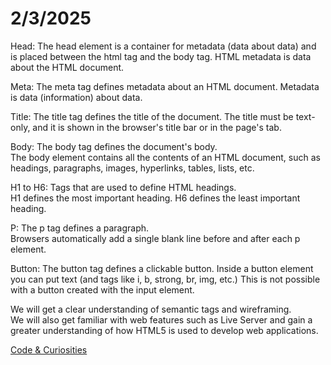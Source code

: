 # **2/3/2025**

Head: The head element is a container for metadata (data about data) and is placed between the html tag and the body tag. HTML metadata is data about the HTML document.

Meta: The meta tag defines metadata about an HTML document. Metadata is data (information) about data.

Title: The title tag defines the title of the document. The title must be text-only, and it is shown in the browser's title bar or in the page's tab.

Body: The body tag defines the document's body. <br> The body element contains all the contents of an HTML document, such as headings, paragraphs, images, hyperlinks, tables, lists, etc.

H1 to H6: Tags that are used to define HTML headings. <br> H1 defines the most important heading. H6 defines the least important heading.

P: The p tag defines a paragraph. <br> Browsers automatically add a single blank line before and after each p element.

Button: The button tag defines a clickable button. Inside a button element you can put text (and tags like i, b, strong, br, img, etc.) This is not possible with a button created with the input element.

We will get a clear understanding of semantic tags and wireframing. <br> We will also get familiar with web features such as Live Server and gain a greater understanding of how HTML5 is used to develop web applications.

[Code & Curiosities](https://sidequests.onrender.com/Blog/2025/Kadarius/)